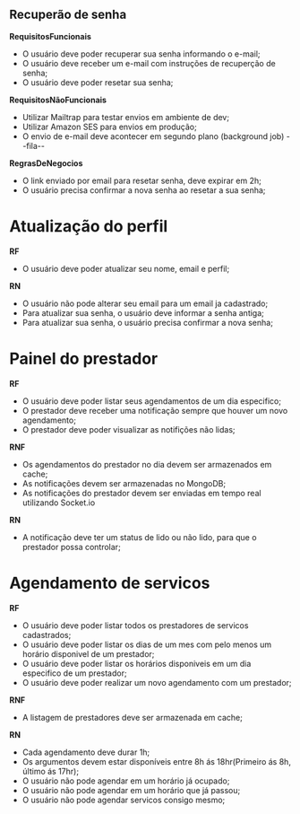 ## Recuperão de senha

**RequisitosFuncionais**

- O usuário deve poder recuperar sua senha informando o e-mail;
- O usuário deve receber um e-mail com instruções de recuperção de senha;
- O usuário deve poder resetar sua senha;

**RequisitosNãoFuncionais**
- Utilizar Mailtrap para testar envios em ambiente de dev;
- Utilizar Amazon SES para envios em produção;
- O envio de e-mail deve acontecer em segundo plano (background job) --fila--


**RegrasDeNegocios**

- O link enviado por email para resetar senha, deve expirar em 2h;
- O usuário precisa confirmar a nova senha ao resetar a sua senha;

# Atualização do perfil
**RF**
- O usuário deve poder atualizar seu nome, email e perfil;

**RN**

- O usuário não pode alterar seu email para um email ja cadastrado;
- Para atualizar sua senha, o usuário deve informar a senha antiga;
- Para atualizar sua senha, o usuário precisa confirmar a nova senha;


# Painel do prestador
**RF**

- O usuário deve poder listar seus agendamentos de um dia especifico;
- O prestador deve receber uma notificação sempre que houver um novo agendamento;
- O prestador deve poder visualizar as notifições não lidas;


**RNF**
- Os agendamentos do prestador no dia devem ser armazenados em cache;
- As notificações devem ser armazenadas no MongoDB;
- As notificações do prestador devem ser enviadas em tempo real utilizando Socket.io


**RN**
- A notificação deve ter um status de lido ou não lido, para que o prestador possa controlar;

# Agendamento de servicos

**RF**
- O usuário deve poder listar todos os prestadores de servicos cadastrados;
- O usuário deve poder listar os dias de um mes com pelo menos um horário disponivel de um prestador;
- O usuário deve poder listar os horários disponiveis em um dia especifico de um prestador;
- O usuário deve poder realizar um novo agendamento com um prestador;

**RNF**
- A listagem de prestadores deve ser armazenada em cache;

**RN**

- Cada agendamento deve durar 1h;
- Os argumentos devem estar disponíveis entre 8h ás 18hr(Primeiro ás 8h, último ás 17hr);
- O usuário não pode agendar em um horário já ocupado;
- O usuário não pode agendar em um horário que já passou;
- O usuário não pode agendar servicos consigo mesmo;



